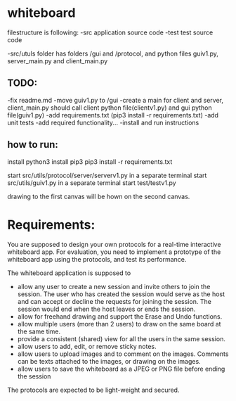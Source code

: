 # whiteboard


filestructure is following:
-src application source code
-test test source code

-src/utuls folder has folders /gui and /protocol, and python files guiv1.py, server_main.py and client_main.py

## TODO: 

-fix readme.md
-move guiv1.py to /gui
-create a main for client and server, client_main.py should call client python file(clientv1.py) and gui python file(guiv1.py)
-add requirements.txt (pip3 install -r requirements.txt)
-add unit tests
-add required functionality...
-install and run instructions


## how to run:
install python3
install pip3
pip3 install -r requirements.txt

start src/utils/protocol/server/serverv1.py in a separate terminal
start src/utils/guiv1.py in a separate terminal
start test/testv1.py

drawing to the first canvas will be hown on the second canvas.









# Requirements:

You are supposed to design your own protocols for a real-time interactive
whiteboard app. For evaluation, you need to implement a prototype of the whiteboard app using the
protocols, and test its performance.

The whiteboard application is supposed to
- allow any user to create a new session and invite others to join the session. The user who has
created the session would serve as the host and can accept or decline the requests for joining
the session. The session would end when the host leaves or ends the session.
- allow for freehand drawing and support the Erase and Undo functions.
- allow multiple users (more than 2 users) to draw on the same board at the same time.
- provide a consistent (shared) view for all the users in the same session.
- allow users to add, edit, or remove sticky notes.
- allow users to upload images and to comment on the images. Comments can be texts
attached to the images, or drawing on the images.
- allow users to save the whiteboard as a JPEG or PNG file before ending the session

The protocols are expected to be light-weight and secured. 
